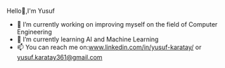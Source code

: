 Hello👋,I'm Yusuf

- 🔭 I’m currently working on improving myself on the field of Computer Engineering
- 🌱 I’m currently learning AI and Machine Learning
- 📫 You can reach me on:www.linkedin.com/in/yusuf-karatay/ or yusuf.karatay361@gmail.com



